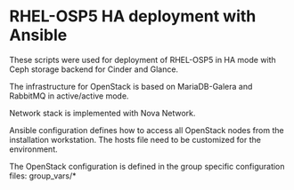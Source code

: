 RHEL-OSP5 HA deployment with Ansible
====================================

These scripts were used for deployment of RHEL-OSP5 in HA mode with Ceph storage backend for Cinder and Glance.

The infrastructure for OpenStack is based on MariaDB-Galera and RabbitMQ in active/active mode.

Network stack is implemented with Nova Network.

Ansible configuration defines how to access all OpenStack nodes from the installation workstation. The hosts file need to be customized for the environment.

The OpenStack configuration is defined in the group specific configuration files: group_vars/*

